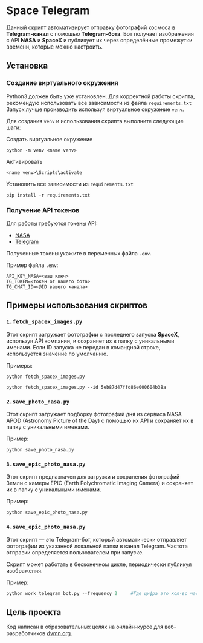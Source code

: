 # Space Telegram
Данный скрипт автоматизирует отправку фотографий космоса в **Telegram-канал** с помощью **Telegram-бота**. Бот получает изображения с API **NASA** и **SpaceX** и публикует их через определённые промежутки времени, которые можно настроить.

## Установка

### Создание виртуального окружения

Python3 должен быть уже установлен.
Для корректной работы скрипта, рекомендую использовать все зависимости из файла `requirements.txt`
Запуск лучше производить используя виртуальное окружение `venv`.

Для создания `venv` и использования скрипта выполните следующие шаги:

Создать виртуальное окружение
```
python -m venv <name venv>
```

Активировать
```
<name venv>\Scripts\activate
```

Установить все зависимости из `requirements.txt`
```
pip install -r requirements.txt
```

### Получение API токенов

Для работы требуются токены API:
- [NASA](https://api.nasa.gov/#:~:text=Browse%20APIs-,Generate%20API%20Key,-Required%20fields%20are)
- [Telegram](https://smmplanner.com/blog/otlozhennyj-posting-v-telegram/#02:~:text=%D0%B8%D0%BD%D1%81%D1%82%D1%80%D1%83%D0%BC%D0%B5%D0%BD%D1%82%D1%8B%2C%20%D0%BF%D1%80%D0%BE%D0%B4%D0%B0%D0%B6%D0%B8%C2%BB.-,%D0%A1%D0%BE%D0%B7%D0%B4%D0%B0%D0%B5%D0%BC%20%D0%B1%D0%BE%D1%82%D0%B0,-%D0%A1%D0%BB%D0%B5%D0%B4%D1%83%D1%8E%D1%89%D0%B8%D0%B9%20%D1%88%D0%B0%D0%B3%20%E2%80%94%20%D1%81%D0%BE%D0%B7%D0%B4%D0%B0%D0%BD%D0%B8%D0%B5)

Полученные токены укажите в переменных файла `.env`.

Пример файла `.env`:
```
API_KEY_NASA=<ваш ключ>
TG_TOKEN=<токен от вашего бота>
TG_CHAT_ID=<@ID вашего канала>
```

## Примеры использования скриптов

### `1.fetch_spacex_images.py`
Этот скрипт загружает фотографии с последнего запуска **SpaceX**, используя API компании, и сохраняет их в папку с уникальными именами. Если ID запуска не передан в командной строке, используется значение по умолчанию.

Примеры:
```
python fetch_spacex_images.py
```
```
python fetch_spacex_images.py --id 5eb87d47ffd86e000604b38a
```

### `2.save_photo_nasa.py`
Этот скрипт загружает подборку фотографий дня из сервиса NASA APOD (Astronomy Picture of the Day) с помощью их API и сохраняет их в папку с уникальными именами.

Пример:
```
python save_photo_nasa.py
```

### `3.save_epic_photo_nasa.py`
Этот скрипт предназначен для загрузки и сохранения фотографий Земли с камеры EPIC (Earth Polychromatic Imaging Camera) и сохраняет их в папку с уникальными именами.

Пример:
```
python save_epic_photo_nasa.py
```

### `4.save_epic_photo_nasa.py`
Этот скрипт — это Telegram-бот, который автоматически отправляет фотографии из указанной локальной папки в канал Telegram. Частота отправки определяется пользователем при запуске. 

Скрипт может работать в бесконечном цикле, периодически публикуя изображения.

Пример:
```python
python work_telegram_bot.py --frequency 2     #Где цифра это кол-во часов
```

## Цель проекта

Код написан в образовательных целях на онлайн-курсе для веб-разработчиков [dvmn.org](https://dvmn.org/).
